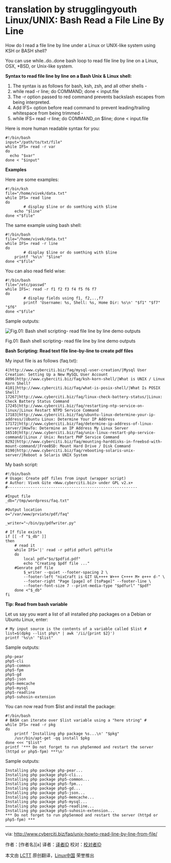 translation by strugglingyouth
Linux/UNIX: Bash Read a File Line By Line
================================================================================
How do I read a file line by line under a Linux or UNIX-like system using KSH or BASH shell?

You can use while..do..done bash loop to read file line by line on a Linux, OSX, *BSD, or Unix-like system.

**Syntax to read file line by line on a Bash Unix & Linux shell:**

1. The syntax is as follows for bash, ksh, zsh, and all other shells -
1. while read -r line; do COMMAND; done < input.file
1. The -r option passed to red command prevents backslash escapes from being interpreted.
1. Add IFS= option before read command to prevent leading/trailing whitespace from being trimmed -
1. while IFS= read -r line; do COMMAND_on $line; done < input.file

Here is more human readable syntax for you:

    #!/bin/bash
    input="/path/to/txt/file"
    while IFS= read -r var
    do
      echo "$var"
    done < "$input"

**Examples**

Here are some examples:

    #!/bin/ksh
    file="/home/vivek/data.txt"
    while IFS= read line
    do
            # display $line or do somthing with $line
    	echo "$line"
    done <"$file"

The same example using bash shell:

    #!/bin/bash
    file="/home/vivek/data.txt"
    while IFS= read -r line
    do
            # display $line or do somthing with $line
    	printf '%s\n' "$line"
    done <"$file"

You can also read field wise:

    #!/bin/bash
    file="/etc/passwd"
    while IFS=: read -r f1 f2 f3 f4 f5 f6 f7
    do
            # display fields using f1, f2,..,f7
            printf 'Username: %s, Shell: %s, Home Dir: %s\n' "$f1" "$f7" "$f6"
    done <"$file"

Sample outputs:

![Fig.01: Bash shell scripting- read file line by line demo outputs](http://s0.cyberciti.org/uploads/faq/2011/01/Bash-Scripting-Read-File-line-by-line-demo.jpg)

Fig.01: Bash shell scripting- read file line by line demo outputs

**Bash Scripting: Read text file line-by-line to create pdf files**

My input file is as follows (faq.txt):

    4|http://www.cyberciti.biz/faq/mysql-user-creation/|Mysql User Creation: Setting Up a New MySQL User Account
    4096|http://www.cyberciti.biz/faq/ksh-korn-shell/|What is UNIX / Linux Korn Shell?
    4101|http://www.cyberciti.biz/faq/what-is-posix-shell/|What Is POSIX Shell?
    17267|http://www.cyberciti.biz/faq/linux-check-battery-status/|Linux: Check Battery Status Command
    17245|http://www.cyberciti.biz/faq/restarting-ntp-service-on-linux/|Linux Restart NTPD Service Command
    17183|http://www.cyberciti.biz/faq/ubuntu-linux-determine-your-ip-address/|Ubuntu Linux: Determine Your IP Address
    17172|http://www.cyberciti.biz/faq/determine-ip-address-of-linux-server/|HowTo: Determine an IP Address My Linux Server
    16510|http://www.cyberciti.biz/faq/unix-linux-restart-php-service-command/|Linux / Unix: Restart PHP Service Command
    8292|http://www.cyberciti.biz/faq/mounting-harddisks-in-freebsd-with-mount-command/|FreeBSD: Mount Hard Drive / Disk Command
    8190|http://www.cyberciti.biz/faq/rebooting-solaris-unix-server/|Reboot a Solaris UNIX System

My bash script:

    #!/bin/bash
    # Usage: Create pdf files from input (wrapper script)
    # Author: Vivek Gite <Www.cyberciti.biz> under GPL v2.x+
    #---------------------------------------------------------
     
    #Input file
    _db="/tmp/wordpress/faq.txt"
     
    #Output location
    o="/var/www/prviate/pdf/faq"
     
    _writer="~/bin/py/pdfwriter.py"
     
    # If file exists 
    if [[ -f "$_db" ]]
    then
        # read it
    	while IFS='|' read -r pdfid pdfurl pdftitle
        do
        	local pdf="$o/$pdfid.pdf"
            echo "Creating $pdf file ..."
    	#Genrate pdf file
            $_writer --quiet --footer-spacing 2 \
            --footer-left "nixCraft is GIT UL++++ W+++ C++++ M+ e+++ d-" \
            --footer-right "Page [page] of [toPage]" --footer-line \
            --footer-font-size 7 --print-media-type "$pdfurl" "$pdf"
        done <"$_db"
    fi
 
**Tip: Read from bash variable**

Let us say you want a list of all installed php packages on a Debian or Ubuntu Linux, enter:

    # My input source is the contents of a variable called $list #
    list=$(dpkg --list php\* | awk '/ii/{print $2}')
    printf '%s\n' "$list"

Sample outputs:

    php-pear
    php5-cli
    php5-common
    php5-fpm
    php5-gd
    php5-json
    php5-memcache
    php5-mysql
    php5-readline
    php5-suhosin-extension

You can now read from $list and install the package:

    #!/bin/bash
    # BASH can iterate over $list variable using a "here string" #
    while IFS= read -r pkg
    do
        printf 'Installing php package %s...\n' "$pkg"
        /usr/bin/apt-get -qq install $pkg
    done <<< "$list"
    printf '*** Do not forget to run php5enmod and restart the server (httpd or php5-fpm) ***\n'

Sample outputs:

    Installing php package php-pear...
    Installing php package php5-cli...
    Installing php package php5-common...
    Installing php package php5-fpm...
    Installing php package php5-gd...
    Installing php package php5-json...
    Installing php package php5-memcache...
    Installing php package php5-mysql...
    Installing php package php5-readline...
    Installing php package php5-suhosin-extension...
    *** Do not forget to run php5enmod and restart the server (httpd or php5-fpm) ***

--------------------------------------------------------------------------------

via: http://www.cyberciti.biz/faq/unix-howto-read-line-by-line-from-file/

作者：[作者名][a]
译者：[译者ID](https://github.com/译者ID)
校对：[校对者ID](https://github.com/校对者ID)

本文由 [LCTT](https://github.com/LCTT/TranslateProject) 原创翻译，[Linux中国](https://linux.cn/) 荣誉推出
